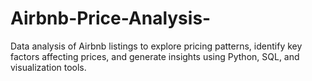 # Airbnb-Price-Analysis-
Data analysis of Airbnb listings to explore pricing patterns, identify key factors affecting prices, and generate insights using Python, SQL, and visualization tools.
